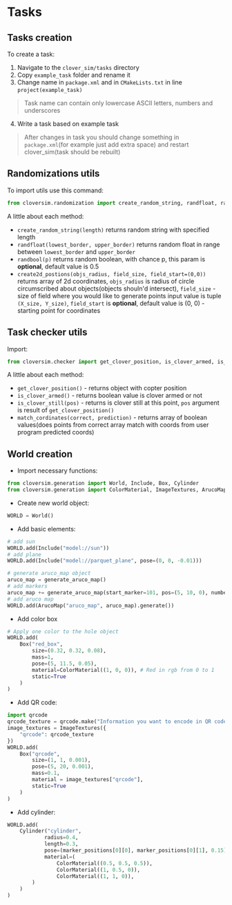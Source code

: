 # Tasks
## Tasks creation
To create a task:
1. Navigate to the `clover_sim/tasks` directory
2. Copy `example_task` folder and rename it
3. Change name in `package.xml` and in `CMakeLists.txt` in line `project(example_task)`

> Task name can contain only lowercase ASCII letters, numbers and underscores

4. Write a task based on example task

> After changes in task you should change something in `package.xml`(for example just add extra space) and restart clover_sim(task should be rebuilt)

## Randomizations utils

To import utils use this command:

```python
from cloversim.randomization import create_random_string, randfloat, randbool, create2d_postions
```
A little about each method:

- `create_random_string(length)` returns random string with specified length
- `randfloat(lowest_border, upper_border)` returns random float in range between `lowest_border` and `upper_border`
- `randbool(p)` returns random boolean, with chance p, this param is **optional**, default value is 0.5
- `create2d_postions(objs_radius, field_size, field_start=(0,0))` returns array of 2d coordinates, `objs_radius` is radius of circle circumscribed about objects(objects shouln'd intersect), `field_size` - size of field where you would like to generate points input value is tuple `(X_size, Y_size)`, `field_start` is **optional**, default value is (0, 0) - starting point for coordinates


## Task checker utils

Import:

```python
from cloversim.checker import get_clover_position, is_clover_armed, is_clover_still, match_cordinates
```

A little about each method:

- `get_clover_position()` - returns object with copter position
- `is_clover_armed()` - returns boolean value is clover armed or not
- `is_clover_still(pos)` - returns is clover still at this point, `pos` argument is result of `get_clover_position()`
- `match_cordinates(correct, prediction)` - returns array of boolean values(does points from correct array match with coords from user program predicted coords)


## World creation

- Import necessary functions:

```python
from cloversim.generation import World, Include, Box, Cylinder
from cloversim.generation import ColorMaterial, ImageTextures, ArucoMap, generate_aruco_map
```

- Create new world object:

```python
WORLD = World()
```

- Add basic elements:

```python
# add sun
WORLD.add(Include("model://sun"))                        
# add plane                                    
WORLD.add(Include("model://parquet_plane", pose=(0, 0, -0.01)))

# generate aruco_map object
aruco_map = generate_aruco_map()           
# add markers                                                     
aruco_map += generate_aruco_map(start_marker=101, pos=(5, 10, 0), number_of_markers=(1, 10))
# add aruco map
WORLD.add(ArucoMap("aruco_map", aruco_map).generate())                                  
```

- Add color box

```python
# Apply one color to the hole object
WORLD.add(
    Box("red_box",
        size=(0.32, 0.32, 0.08),
        mass=1,
        pose=(5, 11.5, 0.05),
        material=ColorMaterial((1, 0, 0)), # Red in rgb from 0 to 1 
        static=True
    )
)

```

- Add QR code:

```python
import qrcode
qrcode_texture = qrcode.make("Information you want to encode in QR code").get_image()
image_textures = ImageTextures({
    "qrcode": qrcode_texture
})
WORLD.add(
    Box("qrcode",
        size=(1, 1, 0.001),
        pose=(5, 20, 0.001),
        mass=0.1,
        material = image_textures["qrcode"],
        static=True
    )
)
```

- Add cylinder:
```python
WORLD.add(
    Cylinder("cylinder",
            radius=0.4,
            length=0.3,
            pose=(marker_positions[0][0], marker_positions[0][1], 0.15),
            material=(
                ColorMaterial((0.5, 0.5, 0.5)),
                ColorMaterial((1, 0.5, 0)),
                ColorMaterial((1, 1, 0)),
        )
    )
)
```
